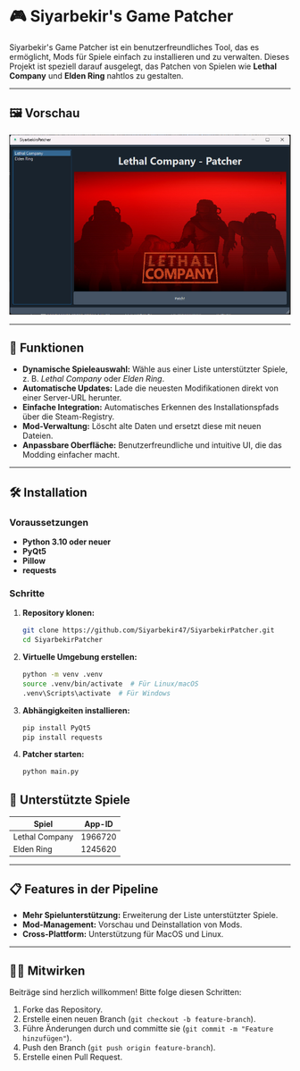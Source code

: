 # 🎮 Siyarbekir's Game Patcher

Siyarbekir's Game Patcher ist ein benutzerfreundliches Tool, das es ermöglicht, Mods für Spiele einfach zu installieren und zu verwalten. Dieses Projekt ist speziell darauf ausgelegt, das Patchen von Spielen wie **Lethal Company** und **Elden Ring** nahtlos zu gestalten.

---

## 🖼️ Vorschau

![App Screenshot](https://raw.githubusercontent.com/Siyarbekir47/SiyarbekirPatcher/refs/heads/main/vorschau.png) 

---

## 🚀 Funktionen

- **Dynamische Spieleauswahl:** Wähle aus einer Liste unterstützter Spiele, z. B. *Lethal Company* oder *Elden Ring*.
- **Automatische Updates:** Lade die neuesten Modifikationen direkt von einer Server-URL herunter.
- **Einfache Integration:** Automatisches Erkennen des Installationspfads über die Steam-Registry.
- **Mod-Verwaltung:** Löscht alte Daten und ersetzt diese mit neuen Dateien.
- **Anpassbare Oberfläche:** Benutzerfreundliche und intuitive UI, die das Modding einfacher macht.

---

## 🛠️ Installation

### Voraussetzungen

- **Python 3.10 oder neuer**
- **PyQt5**
- **Pillow**
- **requests**

### Schritte

1. **Repository klonen:**
   ```bash
   git clone https://github.com/Siyarbekir47/SiyarbekirPatcher.git
   cd SiyarbekirPatcher
2. **Virtuelle Umgebung erstellen:**
   ```bash
   python -m venv .venv
   source .venv/bin/activate  # Für Linux/macOS
   .venv\Scripts\activate  # Für Windows
3. **Abhängigkeiten installieren:**
   ```bash
   pip install PyQt5
   pip install requests
4. **Patcher starten:**
   ```bash
   python main.py


## 💾 Unterstützte Spiele

| Spiel            | App-ID   |
|-------------------|----------|
| Lethal Company   | 1966720  |
| Elden Ring        | 1245620  |

---

## 📋 Features in der Pipeline

- **Mehr Spielunterstützung:** Erweiterung der Liste unterstützter Spiele.
- **Mod-Management:** Vorschau und Deinstallation von Mods.
- **Cross-Plattform:** Unterstützung für MacOS und Linux.

---

## 🧑‍💻 Mitwirken

Beiträge sind herzlich willkommen! Bitte folge diesen Schritten:

1. Forke das Repository.
2. Erstelle einen neuen Branch (`git checkout -b feature-branch`).
3. Führe Änderungen durch und committe sie (`git commit -m "Feature hinzufügen"`).
4. Push den Branch (`git push origin feature-branch`).
5. Erstelle einen Pull Request.



